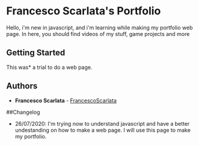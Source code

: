 # Francesco Scarlata's Portfolio

Hello, i'm new in javascript, and i'm learning while making my portfolio web page.
In here, you should find videos of my stuff, game projects and more

## Getting Started


This was* a trial to do a web page.


## Authors

* **Francesco Scarlata** - [FrancescoScarlata](https://github.com/FrancescoScarlata)


##Changelog
- 26/07/2020:  I'm trying now to understand javascript and have a better undestanding on how to make a web page. I will use this page to make my portfolio. 